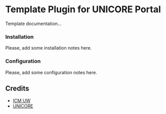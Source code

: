 # Template Plugin for UNICORE Portal

Template documentation...


### Installation

Please, add some installation notes here.


### Configuration

Please, add some configuration notes here.


## Credits

 * [ICM UW](http://icm.edu.pl)
 * [UNICORE](http://unicore.eu) 
